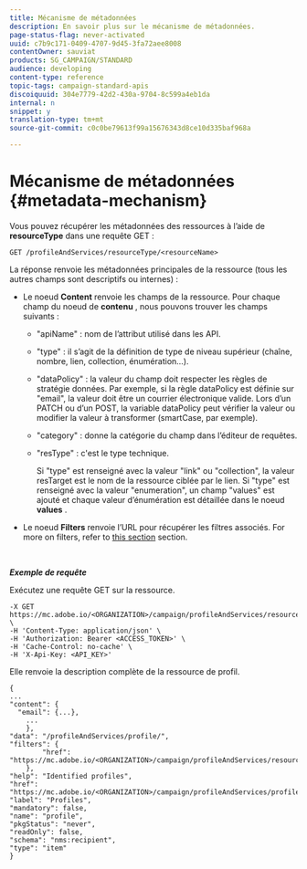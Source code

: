 ```yaml
---
title: Mécanisme de métadonnées
description: En savoir plus sur le mécanisme de métadonnées.
page-status-flag: never-activated
uuid: c7b9c171-0409-4707-9d45-3fa72aee8008
contentOwner: sauviat
products: SG_CAMPAIGN/STANDARD
audience: developing
content-type: reference
topic-tags: campaign-standard-apis
discoiquuid: 304e7779-42d2-430a-9704-8c599a4eb1da
internal: n
snippet: y
translation-type: tm+mt
source-git-commit: c0c0be79613f99a15676343d8ce10d335baf968a

---
```



# Mécanisme de métadonnées {#metadata-mechanism}

Vous pouvez récupérer les métadonnées des ressources à l’aide de **resourceType** dans une requête GET :

`GET /profileAndServices/resourceType/<resourceName>`

La réponse renvoie les métadonnées principales de la ressource (tous les autres champs sont descriptifs ou internes) :

* Le noeud **Content** renvoie les champs de la ressource. Pour chaque champ du noeud de **contenu** , nous pouvons trouver les champs suivants :

   * "apiName" : nom de l’attribut utilisé dans les API.
   * "type" : il s’agit de la définition de type de niveau supérieur (chaîne, nombre, lien, collection, énumération...).
   * "dataPolicy" : la valeur du champ doit respecter les règles de stratégie données. Par exemple, si la règle dataPolicy est définie sur "email", la valeur doit être un courrier électronique valide. Lors d’un PATCH ou d’un POST, la variable dataPolicy peut vérifier la valeur ou modifier la valeur à transformer (smartCase, par exemple).
   * "category" : donne la catégorie du champ dans l’éditeur de requêtes.
   * "resType" : c'est le type technique.

      Si "type" est renseigné avec la valeur "link" ou "collection", la valeur resTarget est le nom de la ressource ciblée par le lien.
Si "type" est renseigné avec la valeur "enumeration", un champ "values" est ajouté et chaque valeur d’énumération est détaillée dans le noeud **values** .

* Le noeud **Filters** renvoie l’URL pour récupérer les filtres associés. For more on filters, refer to [this section](../../api/using/filtering.md) section.

<!-- créer une section au même niveau sur les liens -->
<!-- dans l'exemple: birthdate, email +  mettre 2 liens : un de type 1-1 , 1-N
si on prend l'exemple de l'org unit, on aura un bon exemple lien -->
<!-- plus reparler du node Data -->

<br/>

***Exemple de requête***

Exécutez une requête GET sur la ressource.

```
-X GET https://mc.adobe.io/<ORGANIZATION>/campaign/profileAndServices/resourceType/profile \
-H 'Content-Type: application/json' \
-H 'Authorization: Bearer <ACCESS_TOKEN>' \
-H 'Cache-Control: no-cache' \
-H 'X-Api-Key: <API_KEY>'
```

Elle renvoie la description complète de la ressource de profil.

```
{
...
"content": {
  "email": {...},
    ...
    },
"data": "/profileAndServices/profile/",
"filters": {
        "href": "https://mc.adobe.io/<ORGANIZATION>/campaign/profileAndServices/resourceType/<PKEY>"
    },
"help": "Identified profiles",
"href": "https://mc.adobe.io/<ORGANIZATION>/campaign/profileAndServices/profile/metadata",
"label": "Profiles",
"mandatory": false,
"name": "profile",
"pkgStatus": "never",
"readOnly": false,
"schema": "nms:recipient",
"type": "item"
}
```

